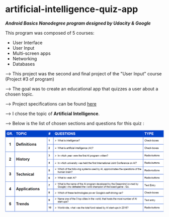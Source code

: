 # artificial-intelligence-quiz-app

**_Android Basics Nanodegree program designed by Udacity & Google_**

This program was composed of 5 courses:
* User Interface
* User Input
* Multi-screen apps
* Networking
* Databases

--> This project was the second and final project of the "User Input" course (Project #3 of program)

--> The goal was to create an educational app that quizzes a user about a chosen topic.

--> Project specifications can be found [here](udacity-abn-quiz-app-specifications.pdf)

--> I chose the topic of <b>Artificial Intelligence</b>.

--> Below is the list of chosen sections and questions for this quiz :

![alt tag](udacity-abn-quiz-app-themes-questions.PNG?raw=true)
